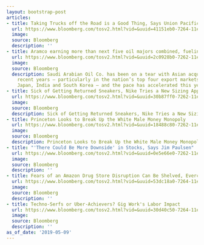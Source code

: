 ```yaml
---
layout: bootstrap-post
articles:
- title: Taking Trucks off the Road is a Good Thing, Says Union Pacific CEO
  url: https://www.bloomberg.com/tosv2.html?vid=&uuid=41151eb0-7264-11e9-a0ef-394b847f4803&url=L25ld3MvdmlkZW9zLzIwMTktMDUtMDkvdGFraW5nLXRydWNrcy1vZmYtdGhlLXJvYWQtaXMtYS1nb29kLXRoaW5nLXNheXMtdW5pb24tcGFjaWZpYy1jZW8tdmlkZW8=
  image: 
  source: Bloomberg
  description: ''
- title: Aramco earning more than next five oil majors combined, fueling M&A activity
  url: https://www.bloomberg.com/tosv2.html?vid=&uuid=2c0928b0-7262-11e9-9fc5-1377824bc314&url=L3Byb2Zlc3Npb25hbC9ibG9nL2FyYW1jby1lYXJuaW5nLW5leHQtZml2ZS1vaWwtbWFqb3JzLWNvbWJpbmVkLWZ1ZWxpbmctbWEtYWN0aXZpdHkv
  image: 
  source: Bloomberg
  description: Saudi Arabian Oil Co. has been on a tear with Asian acquisitions in
    recent years — particularly in the nation’s top four export markets of China,
    Japan, India and South Korea — and the pace has accelerated this year.
- title: Sick of Getting Returned Sneakers, Nike Tries a New Sizing App
  url: https://www.bloomberg.com/tosv2.html?vid=&uuid=30b87ff0-7262-11e9-b468-0324d326147f&url=L25ld3MvYXJ0aWNsZXMvMjAxOS0wNS0wOS9zaWNrLW9mLWdldHRpbmctcmV0dXJuZWQtc25lYWtlcnMtbmlrZS10cmllcy1hLW5ldy1zaXppbmctYXBw
  image: 
  source: Bloomberg
  description: Sick of Getting Returned Sneakers, Nike Tries a New Sizing App bloomberg.com
- title: Princeton Looks to Break Up the White Male Money Monopoly
  url: https://www.bloomberg.com/tosv2.html?vid=&uuid=18488c80-7262-11e9-af0d-6363f6b65a4a&url=L25ld3MvZmVhdHVyZXMvMjAxOS0wNS0wOS9wcmluY2V0b24tbG9va3MtdG8tYnJlYWstdXAtdGhlLXdoaXRlLW1hbGUtbW9uZXktbW9ub3BvbHk=
  image: 
  source: Bloomberg
  description: Princeton Looks to Break Up the White Male Money Monopoly bloomberg.com
- title: "'There Could Be More Downside' in Stocks, Says Jim Paulsen"
  url: https://www.bloomberg.com/tosv2.html?vid=&uuid=0e5e66e0-7262-11e9-a706-977c293cad57&url=L25ld3MvdmlkZW9zLzIwMTktMDUtMDkvLXRoZXJlLWNvdWxkLWJlLW1vcmUtZG93bnNpZGUtaW4tc3RvY2tzLXNheXMtamltLXBhdWxzZW4tdmlkZW8=
  image: 
  source: Bloomberg
  description: ''
- title: Fears of an Amazon Drug Store Disruption Can Be Shelved, Evercore Says
  url: https://www.bloomberg.com/tosv2.html?vid=&uuid=53dc18a0-7264-11e9-a245-939b0aa176e5&url=L25ld3MvYXJ0aWNsZXMvMjAxOS0wNS0wOS9hbWF6b24tZHJ1Zy1zdG9yZS1kaXNydXB0aW9uLWZlYXJzLWNhbi1iZS1zaGVsdmVkLWV2ZXJjb3JlLXNheXM=
  image: 
  source: Bloomberg
  description: ''
- title: Techno-Serfs or Uber-Achievers? Gig Work's Labor Impact
  url: https://www.bloomberg.com/tosv2.html?vid=&uuid=30d40c50-7264-11e9-bae3-97366478e31c&url=L25ld3MvYXJ0aWNsZXMvMjAxOS0wNS0wOS90ZWNobm8tc2VyZnMtb3ItdWJlci1hY2hpZXZlcnMtZ2lnLXdvcmstcy1sYWJvci1pbXBhY3QtY2hhcnQ=
  image: 
  source: Bloomberg
  description: ''
as_of_date: '2019-05-09'
---
```


